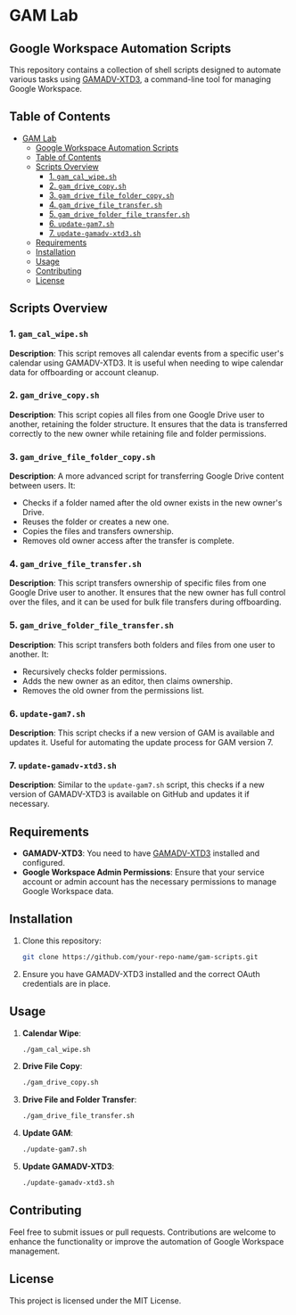 # GAM Lab 
## Google Workspace Automation Scripts

This repository contains a collection of shell scripts designed to automate various tasks using [GAMADV-XTD3](https://github.com/taers232c/GAMADV-XTD3), a command-line tool for managing Google Workspace.

## Table of Contents
- [GAM Lab](#gam-lab)
  - [Google Workspace Automation Scripts](#google-workspace-automation-scripts)
  - [Table of Contents](#table-of-contents)
  - [Scripts Overview](#scripts-overview)
    - [1. `gam_cal_wipe.sh`](#1-gam_cal_wipesh)
    - [2. `gam_drive_copy.sh`](#2-gam_drive_copysh)
    - [3. `gam_drive_file_folder_copy.sh`](#3-gam_drive_file_folder_copysh)
    - [4. `gam_drive_file_transfer.sh`](#4-gam_drive_file_transfersh)
    - [5. `gam_drive_folder_file_transfer.sh`](#5-gam_drive_folder_file_transfersh)
    - [6. `update-gam7.sh`](#6-update-gam7sh)
    - [7. `update-gamadv-xtd3.sh`](#7-update-gamadv-xtd3sh)
  - [Requirements](#requirements)
  - [Installation](#installation)
  - [Usage](#usage)
  - [Contributing](#contributing)
  - [License](#license)

## Scripts Overview

### 1. `gam_cal_wipe.sh`
**Description**: This script removes all calendar events from a specific user's calendar using GAMADV-XTD3. It is useful when needing to wipe calendar data for offboarding or account cleanup.

### 2. `gam_drive_copy.sh`
**Description**: This script copies all files from one Google Drive user to another, retaining the folder structure. It ensures that the data is transferred correctly to the new owner while retaining file and folder permissions.

### 3. `gam_drive_file_folder_copy.sh`
**Description**: A more advanced script for transferring Google Drive content between users. It:
- Checks if a folder named after the old owner exists in the new owner's Drive.
- Reuses the folder or creates a new one.
- Copies the files and transfers ownership.
- Removes old owner access after the transfer is complete.

### 4. `gam_drive_file_transfer.sh`
**Description**: This script transfers ownership of specific files from one Google Drive user to another. It ensures that the new owner has full control over the files, and it can be used for bulk file transfers during offboarding.

### 5. `gam_drive_folder_file_transfer.sh`
**Description**: This script transfers both folders and files from one user to another. It:
- Recursively checks folder permissions.
- Adds the new owner as an editor, then claims ownership.
- Removes the old owner from the permissions list.

### 6. `update-gam7.sh`
**Description**: This script checks if a new version of GAM is available and updates it. Useful for automating the update process for GAM version 7.

### 7. `update-gamadv-xtd3.sh`
**Description**: Similar to the `update-gam7.sh` script, this checks if a new version of GAMADV-XTD3 is available on GitHub and updates it if necessary.

## Requirements
- **GAMADV-XTD3**: You need to have [GAMADV-XTD3](https://github.com/taers232c/GAMADV-XTD3) installed and configured.
- **Google Workspace Admin Permissions**: Ensure that your service account or admin account has the necessary permissions to manage Google Workspace data.

## Installation
1. Clone this repository:
   ```bash
   git clone https://github.com/your-repo-name/gam-scripts.git
   ```
2. Ensure you have GAMADV-XTD3 installed and the correct OAuth credentials are in place.

## Usage
1. **Calendar Wipe**:
   ```bash
   ./gam_cal_wipe.sh
   ```

2. **Drive File Copy**:
   ```bash
   ./gam_drive_copy.sh
   ```

3. **Drive File and Folder Transfer**:
   ```bash
   ./gam_drive_file_transfer.sh
   ```

4. **Update GAM**:
   ```bash
   ./update-gam7.sh
   ```

5. **Update GAMADV-XTD3**:
   ```bash
   ./update-gamadv-xtd3.sh
   ```

## Contributing
Feel free to submit issues or pull requests. Contributions are welcome to enhance the functionality or improve the automation of Google Workspace management.

## License
This project is licensed under the MIT License.
